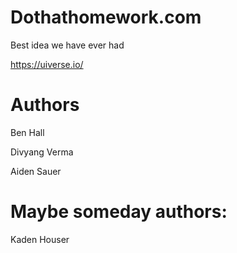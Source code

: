 # Dothathomework.com

Best idea we have ever had

https://uiverse.io/

# Authors

Ben Hall

Divyang Verma

Aiden Sauer

# Maybe someday authors:

Kaden Houser
